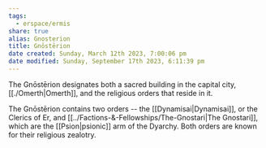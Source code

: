 ```yaml
---
tags:
  - erspace/ermis
share: true
alias: Gnosterion
title: Gnōstērion
date created: Sunday, March 12th 2023, 7:00:06 pm
date modified: Sunday, September 17th 2023, 6:11:39 pm
---
```


The Gnōstērion designates both a sacred building in the capital city, [[./Omerth|Omerth]], and the religious orders that reside in it. 

The Gnōstērion contains two orders -- the [[Dynamisai|Dynamisai]], or the Clerics of Er, and [[../Factions-&-Fellowships/The-Gnostari|The Gnostari]], which are the [[Psion|psionic]] arm of the Dyarchy. Both orders are known for their religious zealotry. 
